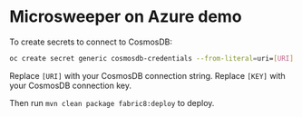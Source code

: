 Microsweeper on Azure demo
==========================

To create secrets to connect to CosmosDB:

```sh
oc create secret generic cosmosdb-credentials --from-literal=uri=[URI] --from-literal=key=[KEY]
```

Replace `[URI]` with your CosmosDB connection string.
Replace `[KEY]` with your CosmosDB connection key.

Then run `mvn clean package fabric8:deploy` to deploy.
